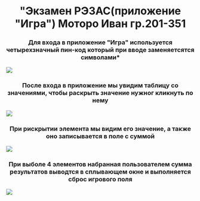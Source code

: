 <h1 align="center">"Экзамен РЭЗАС(приложение "Игра") Моторо Иван гр.201-351</h1>

<h3 align="center">Для входа в приложение "Игра" используется четырехзначный пин-код который при вводе заменяетсятся символами*</h3>
<img align="center" src="https://sun9-45.userapi.com/impg/GZ46YcRsdxvNhJPNj6HRfDYn4zL6qJpjGQKizg/BSmKQVht4nc.jpg?size=436x287&quality=96&sign=e8f3e1177de4b620c439d5dd16c386f1&type=album"/>

<h3 align="center">После входа в приложение мы увидим таблицу со значениями, чтобы раскрыть значение нужног кликнуть по нему</h3> 
<img align="center" src="https://sun9-74.userapi.com/impg/0UMjtg4L8eAOtD4NAb4-YHVIVUlCG6fsQb8A5g/ed7Ki5k7xFE.jpg?size=425x360&quality=96&sign=da9a5731d732cbc3510f3848f24f5388&type=album"/>

<h3 align="center">При рискрытии элемента мы видим его значение, а также оно записывается в поле с суммой</h3>
<img align="center" src="https://sun9-1.userapi.com/impg/apMWfawXZpRfTKhoKvM22xrrYbxP7wRPyqx1BA/FnDaNQQwQ98.jpg?size=426x364&quality=96&sign=d179fc783058153944c555572c58e68c&type=album"/>

<h3 align="center">При выболе 4 элементов набранная пользователем сумма результатов выводтся в сплывающем окне и выполняется сброс игрового поля</h3>
<img align="center" src="https://sun9-28.userapi.com/impg/5LV5y7Lx0qZGdcdP49tTqoLiYucRfehNgbqNNw/8v_4c-lf0qE.jpg?size=425x362&quality=96&sign=58d10e41fcc903690ff814ef79155deb&type=album"/>